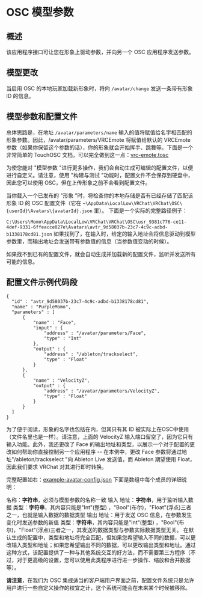 # OSC 模型参数

## 概述
该应用程序接口可让您在形象上驱动参数，并向另一个 OSC 应用程序发送参数。

## 模型更改
当启用 OSC 的本地玩家加载新形象时，将向 `/avatar/change` 发送一条带有形象 ID 的信息。

## 模型参数和配置文件
总体思路是，在地址 `/avatar/parameters/name` 输入的值将赋值给名字相匹配的形象参数。因此，/avatar/parameters/VRCEmote 将赋值给默认的 VRCEmote 参数（如果你保留这个参数的话），你的形象就会开始挥手、跳舞等。下面是一个非常简单的 TouchOSC 文档，可以完全做到这一点：[vrc-emote.tosc](https://github.com/vrchat-community/osc/raw/main/files/touch-osc/vrc-emote.tosc "vrc-emote.tosc")

为使您能对 "模型参数 "进行更多操作，我们会自动生成可编辑的配置文件，以便进行自定义。请注意，使用 "构建与测试 "功能时，配置文件不会保存到硬盘中，因此您可以使用 OSC，但在上传形象之前不会看到配置文件。

当你载入一个已发布的 "形象 "时，将检查你的本地存储是否有已经存储了匹配该形象 ID 的 OSC 配置文件（它在 `~\AppData\LocalLow\VRChat\VRChat\OSC\{userId}\Avatars\{avatarId}.json` 里）。
下面是一个实际的完整路径例子：


`C:\Users\Momo\AppData\LocalLow\VRChat\VRChat\OSC\usr_9381c776-ce11-4def-9331-6ffeacce027e\Avatars\avtr_9d58037b-23c7-4c9c-adbd-b1338178cd81.json`
如果找到了，在输入时，给定的输入地址会将信息驱动到模型参数里，而输出地址会发送带有参数值的信息（当参数值变动的时候）。

如果找不到已有的配置文件，就会自动生成并加载新的配置文件，监听并发送所有可能的信息。

## 配置文件示例代码段

    {
      "id" : "avtr_9d58037b-23c7-4c9c-adbd-b1338178cd81",
      "name" : "PurpleMomo",
      "parameters" : [
          {
              "name" : "Face",
              "input" : {
                  "address" : "/avatar/parameters/Face",
                  "type" : "Int"
              },
              "output" : {
                  "address" : "/ableton/trackselect",
                  "type" : "Float"
              }
          },
          {
              "name" : "VelocityZ",
              "output" : {
                  "address" : "/avatar/parameters/VelocityZ",
                  "type" : "Float"
              }
          }
      ]
    }
为了便于阅读，形象的名字也包括在内，但其只有其 ID 被实际上在OSC中使用（文件名里也是一样）。请注意，上面的 VelocityZ 输入端口留空了，因为它只有输入功能。此外，我还更改了 Face 的输出地址和类型，以展示一个对于配置的更改如何帮助你直接控制另一个应用程序 -- 在本例中，更改 Face 参数将通过地址"/ableton/trackselect "向 Ableton Live 发送值，而 Ableton 期望使用 Float，因此我们要求 VRChat 对其进行即时转换。

完整配置如右：[example-avatar-config.json](https://github.com/vrchat-community/osc/raw/main/files/avatar-parameters/configs/example-avatar-config.json "example-avatar-config.json")
下面是数组中每个成员的详细说明：

名称：**字符串**，必须与模型参数的名称一致
输入
地址：**字符串**，用于监听输入数据
类型：**字符串**，其内容只能是"Int"(整型) ，"Bool"(布尔)，"Float"(浮点)三者之一，也就是输入数据的数据类型
输出
地址：用于发送 OSC 信息，在参数发生变化时发送参数的新值
类型：**字符串**，其内容只能是"Int"(整型) ，"Bool"(布尔)，"Float"(浮点)三者之一，其发送的数据类型与参数实际数据类型无关。
在默认生成的配置中，类型和地址将完全匹配，但如果您希望输入不同的数据，可以更改输入类型和地址；如果您希望输出不同的数据，可以更改输出类型和地址。通过这种方式，该配置提供了一种与其他系统交互的好方法，而不需要第三方程序（不过，对于更高级的设置，您可以使用此类程序进行进一步操作、缩放和合并数据等）。

**请注意**，在我们为 OSC 集成适当的客户端用户界面之前，配置文件系统只是允许用户进行一些自定义操作的权宜之计，这个系统可能会在未来某个时候被移除。
